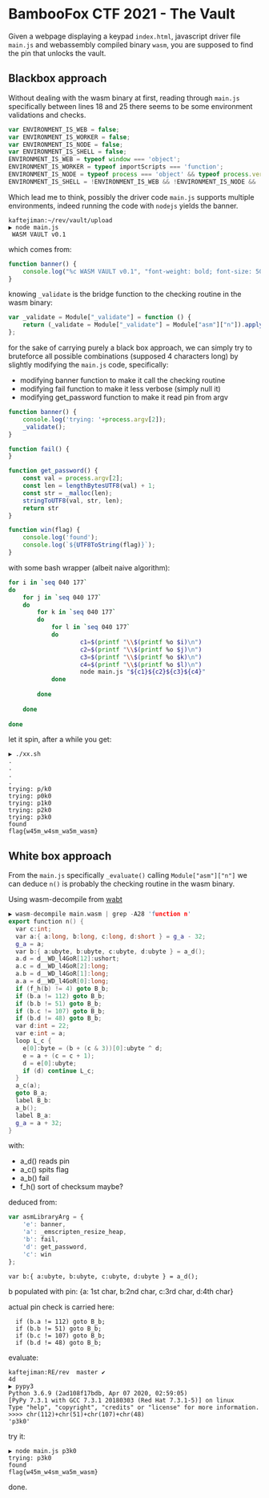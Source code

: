 # BambooFox CTF 2021 - The Vault

Given a webpage displaying a keypad `index.html`, javascript driver file `main.js` and webassembly compiled binary `wasm`, you are supposed to find the pin that unlocks the vault.

## Blackbox approach

Without dealing with the wasm binary at first, reading through `main.js` specifically between lines 18 and 25 there seems to be some environment validations and checks.
```javascript
var ENVIRONMENT_IS_WEB = false;
var ENVIRONMENT_IS_WORKER = false;
var ENVIRONMENT_IS_NODE = false;
var ENVIRONMENT_IS_SHELL = false;
ENVIRONMENT_IS_WEB = typeof window === 'object';
ENVIRONMENT_IS_WORKER = typeof importScripts === 'function';
ENVIRONMENT_IS_NODE = typeof process === 'object' && typeof process.versions === 'object' && typeof process.versions.node === 'string';
ENVIRONMENT_IS_SHELL = !ENVIRONMENT_IS_WEB && !ENVIRONMENT_IS_NODE && !ENVIRONMENT_IS_WORKER;
```

Which lead me to think, possibly the driver code `main.js` supports multiple environments, indeed running the code with `nodejs` yields the banner.

```
kaftejiman:~/rev/vault/upload
▶ node main.js
 WASM VAULT v0.1
```
which comes from:

```javascript
function banner() {
    console.log("%c WASM VAULT v0.1", "font-weight: bold; font-size: 50px;color: red; text-shadow: 3px 3px 0 rgb(217,31,38) , 6px 6px 0 rgb(226,91,14) , 9px 9px 0 rgb(245,221,8) , 12px 12px 0 rgb(5,148,68) , 15px 15px 0 rgb(2,135,206) , 18px 18px 0 rgb(4,77,145) , 21px 21px 0 rgb(42,21,113)")
}
```

knowing `_validate` is the bridge function to the checking routine in the wasm binary:
```javascript
var _validate = Module["_validate"] = function () {
    return (_validate = Module["_validate"] = Module["asm"]["n"]).apply(null, arguments)
};
```
for the sake of carrying purely a black box approach, we can simply try to bruteforce all possible combinations (supposed 4 characters long) by slightly modifying the `main.js` code, specifically:

* modifying banner function to make it call the checking routine
* modifying fail function to make it less verbose (simply null it)
* modifying get_password function to make it read pin from argv

```javascript
function banner() {
    console.log('trying: '+process.argv[2]);
    _validate();
}

function fail() {
}

function get_password() {
    const val = process.argv[2];
    const len = lengthBytesUTF8(val) + 1;
    const str = _malloc(len);
    stringToUTF8(val, str, len);
    return str
}

function win(flag) {
    console.log('found');
    console.log(`${UTF8ToString(flag)}`);
}
```

with some bash wrapper (albeit naive algorithm):
```bash
for i in `seq 040 177`
do
    for j in `seq 040 177`
    do
        for k in `seq 040 177`
        do
            for l in `seq 040 177`
            do
                    c1=$(printf "\\$(printf %o $i)\n")
                    c2=$(printf "\\$(printf %o $j)\n")
                    c3=$(printf "\\$(printf %o $k)\n")
                    c4=$(printf "\\$(printf %o $l)\n")
                    node main.js "${c1}${c2}${c3}${c4}"
            done
                
        done
            
    done
        
done
```

let it spin, after a while you get:
```
▶ ./xx.sh
.
.
.
.
trying: p/k0
trying: p0k0
trying: p1k0
trying: p2k0
trying: p3k0
found
flag{w45m_w4sm_wa5m_wasm}
```

## White box approach

From the `main.js` specifically `_evaluate()` calling `Module["asm"]["n"]` we can deduce `n()` is probably the checking routine in the wasm binary.

Using wasm-decompile from [wabt](https://github.com/WebAssembly/wabt)

```c++
▶ wasm-decompile main.wasm | grep -A28 'function n'
export function n() {
  var c:int;
  var a:{ a:long, b:long, c:long, d:short } = g_a - 32;
  g_a = a;
  var b:{ a:ubyte, b:ubyte, c:ubyte, d:ubyte } = a_d();
  a.d = d__WD_l4GoR[12]:ushort;
  a.c = d__WD_l4GoR[2]:long;
  a.b = d__WD_l4GoR[1]:long;
  a.a = d__WD_l4GoR[0]:long;
  if (f_h(b) != 4) goto B_b;
  if (b.a != 112) goto B_b;
  if (b.b != 51) goto B_b;
  if (b.c != 107) goto B_b;
  if (b.d != 48) goto B_b;
  var d:int = 22;
  var e:int = a;
  loop L_c {
    e[0]:byte = (b + (c & 3))[0]:ubyte ^ d;
    e = a + (c = c + 1);
    d = e[0]:ubyte;
    if (d) continue L_c;
  }
  a_c(a);
  goto B_a;
  label B_b:
  a_b();
  label B_a:
  g_a = a + 32;
}
```

with: 
* a_d() reads pin
* a_c() spits flag
* a_b() fail
* f_h() sort of checksum maybe?

deduced from:
```javascript
var asmLibraryArg = {
    'e': banner,
    'a': _emscripten_resize_heap,
    'b': fail,
    'd': get_password,
    'c': win
};
```

`var b:{ a:ubyte, b:ubyte, c:ubyte, d:ubyte } = a_d();`

b populated with pin: {a: 1st char, b:2nd char, c:3rd char, d:4th char}

actual pin check is carried here:
```
  if (b.a != 112) goto B_b;
  if (b.b != 51) goto B_b;
  if (b.c != 107) goto B_b;
  if (b.d != 48) goto B_b;
```
evaluate:
```
kaftejiman:RE/rev  master ✔                                                                              4d
▶ pypy3
Python 3.6.9 (2ad108f17bdb, Apr 07 2020, 02:59:05)
[PyPy 7.3.1 with GCC 7.3.1 20180303 (Red Hat 7.3.1-5)] on linux
Type "help", "copyright", "credits" or "license" for more information.
>>>> chr(112)+chr(51)+chr(107)+chr(48)
'p3k0'
```
try it:

```
▶ node main.js p3k0
trying: p3k0
found
flag{w45m_w4sm_wa5m_wasm}
```

done.




